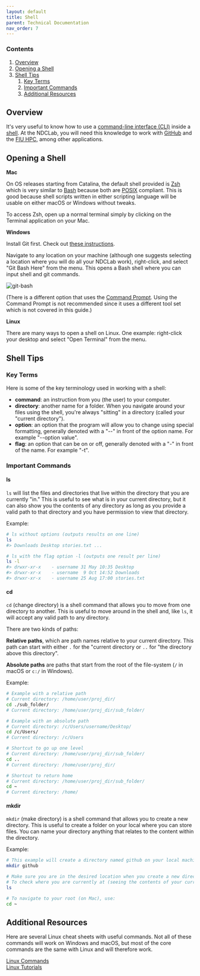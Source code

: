 ```yaml
---
layout: default
title: Shell
parent: Technical Documentation
nav_order: 7
---
```


### Contents
1. [Overview](#overview)
2. [Opening a Shell](#opening-a-shell)
3. [Shell Tips](#shell-tips)
   1. [Key Terms](#key-terms)
   2. [Important Commands](#important-commands)
   3. [Additional Resources](#additional-resources)

## Overview

It's very useful to know how to use a [command-line interface (CLI)](https://en.wikipedia.org/wiki/Command-line_interface) inside a [shell](https://en.wikipedia.org/wiki/Shell_(computing)).  At the NDCLab, you will need this knowledge to work with [GitHub](https://ndclab.github.io/wiki/docs/technical-docs/git_and_github.html) and the [FIU HPC](https://ndclab.github.io/wiki/docs/technical-docs/hpc-doc.html), among other applications.

## Opening a Shell

**Mac**

On OS releases starting from Catalina, the default shell provided is [Zsh](https://en.wikipedia.org/wiki/Z_shell) which is very similar to [Bash](https://en.wikipedia.org/wiki/Bash_(Unix_shell)) because both are [POSIX](https://en.wikipedia.org/wiki/POSIX) compliant. This is good because shell scripts written in either scripting language will be usable on either macOS or Windows without tweaks.

To access Zsh, open up a normal terminal simply by clicking on the Terminal application on your Mac.

**Windows**

Install Git first. Check out [these instructions](https://ndclab.github.io/wiki/docs/technical-docs/git_and_github.html).

Navigate to any location on your machine (although one suggests selecting a location where you will do all your NDCLab work), right-click, and select "Git Bash Here" from the menu. This opens a Bash shell where you can input shell and git commands.

![git-bash](https://raw.githubusercontent.com/NDCLab/wiki/main/docs/_assets/technical/git-bash.png)

(There is a different option that uses the [Command Prompt](https://en.wikipedia.org/wiki/Cmd.exe). Using the Command Prompt is not recommended since it uses a different tool set which is not covered in this guide.)

**Linux**

There are many ways to open a shell on Linux. One example: right-click your desktop and select "Open Terminal" from the menu.


## Shell Tips

### Key Terms

Here is some of the key terminology used in working with a shell:

- **command**: an instruction from you (the user) to your computer.
- **directory**: another name for a folder. When you navigate around your files using the shell, you're always "sitting" in a directory (called your "current directory").
- **option**: an option that the program will allow you to change using special formatting, generally	denoted with a "--" in front of the option name. For example "--option value".
- **flag**: an option that can be on or off, generally denoted with a "-" in front of the name. For example "-t".

### Important Commands

#### ls

`ls` will list the files and directories that live within the directory that you are currently "in." This is useful to see what is in your current directory, but it can also show you the contents of any directory as long as you provide a valid path to that directory and you have permission to view that directory.

Example:

```sh
# ls without options (outputs results on one line)
ls
#> Downloads Desktop stories.txt ...

# ls with the flag option -l (outputs one result per line)
ls -l
#> drwxr-xr-x    - username 31 May 10:35 Desktop
#> drwxr-xr-x    - username  9 Oct 14:52 Downloads
#> drwxr-xr-x    - username 25 Aug 17:00 stories.txt
```

#### cd

`cd` (change directory) is a shell command that allows you to move from one directory to another. This is useful to move around in the shell and, like `ls`, it will accept any valid path to any directory.

There are two kinds of paths:

**Relative paths**, which are path names relative to your current directory. This path can start with either `.` for the "current directory or `..` for "the directory above this directory".

**Absolute paths** are paths that start from the root of the file-system (`/` in macOS or `c:/` in Windows).

Example:

```sh
# Example with a relative path
# Current directory: /home/user/proj_dir/
cd ./sub_folder/
# Current directory: /home/user/proj_dir/sub_folder/

# Example with an absolute path
# Current directory: /c/Users/username/Desktop/
cd /c/Users/
# Current directory: /c/Users

# Shortcut to go up one level
# Current directory: /home/user/proj_dir/sub_folder/
cd ..
# Current directory: /home/user/proj_dir/

# Shortcut to return home
# Current directory: /home/user/proj_dir/sub_folder/
cd ~
# Current directory: /home/
```


#### mkdir

`mkdir` (make directory) is a shell command that allows you to create a new directory. This is useful to create a folder on your local where you can store files. You can name your directory anything that relates to the content within the directory.

Example:

```sh
# This example will create a directory named github on your local machine:
mkdir github

# Make sure you are in the desired location when you create a new directory.
# To check where you are currently at (seeing the contents of your current directory), use:
ls

# To navigate to your root (on Mac), use:
cd ~
```


## Additional Resources

Here are several Linux cheat sheets with useful commands. Not all of these commands will work on Windows and macOS, but most of the core commands are the same with Linux and will therefore work.

[Linux Commands](https://www.guru99.com/linux-commands-cheat-sheet.html)<br/>
[Linux Tutorials](https://ryanstutorials.net/linuxtutorial/cheatsheet.php)
